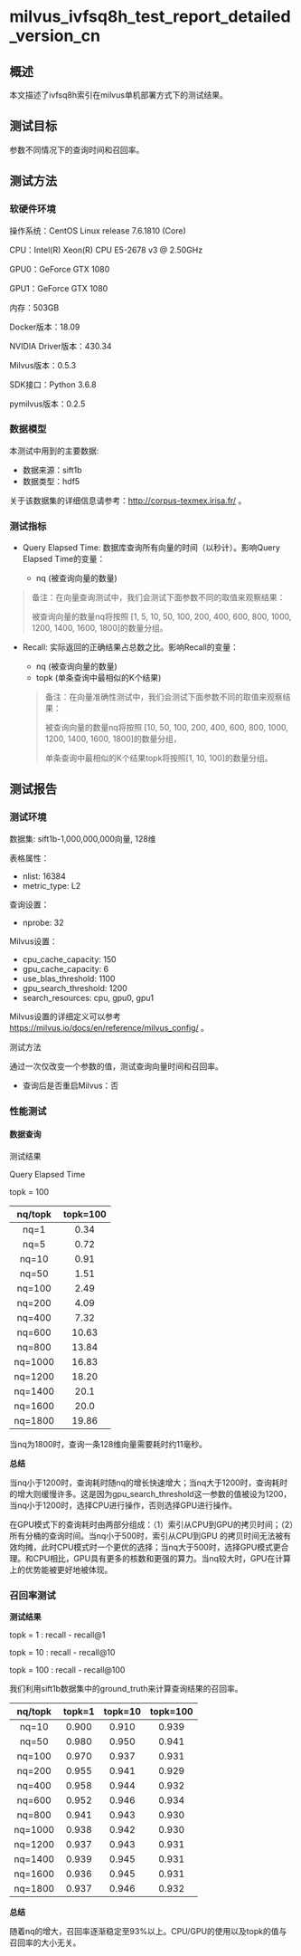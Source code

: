 # milvus_ivfsq8h_test_report_detailed_version_cn

## 概述

本文描述了ivfsq8h索引在milvus单机部署方式下的测试结果。



## 测试目标

参数不同情况下的查询时间和召回率。



## 测试方法

### 软硬件环境

操作系统：CentOS Linux release 7.6.1810 (Core) 

CPU：Intel(R) Xeon(R) CPU E5-2678 v3 @ 2.50GHz

GPU0：GeForce GTX 1080

GPU1：GeForce GTX 1080

内存：503GB

Docker版本：18.09

NVIDIA Driver版本：430.34

Milvus版本：0.5.3

SDK接口：Python 3.6.8

pymilvus版本：0.2.5



### 数据模型

本测试中用到的主要数据:

- 数据来源：sift1b
- 数据类型：hdf5

关于该数据集的详细信息请参考：http://corpus-texmex.irisa.fr/ 。



### 测试指标

- Query Elapsed Time: 数据库查询所有向量的时间（以秒计）。影响Query Elapsed Time的变量：

  - nq (被查询向量的数量)
  
> 备注：在向量查询测试中，我们会测试下面参数不同的取值来观察结果：
  >
  > 被查询向量的数量nq将按照 [1, 5, 10, 50, 100, 200, 400, 600, 800, 1000, 1200, 1400, 1600, 1800]的数量分组。
  >

- Recall: 实际返回的正确结果占总数之比。影响Recall的变量：

  - nq (被查询向量的数量)
  - topk (单条查询中最相似的K个结果)

  > 备注：在向量准确性测试中，我们会测试下面参数不同的取值来观察结果：
  >
  > 被查询向量的数量nq将按照 [10, 50, 100, 200, 400, 600, 800, 1000, 1200, 1400, 1600, 1800]的数量分组，
  >
  > 单条查询中最相似的K个结果topk将按照[1, 10, 100]的数量分组。



## 测试报告

### 测试环境

数据集: sift1b-1,000,000,000向量, 128维

表格属性：

- nlist: 16384
- metric_type: L2

查询设置：

- nprobe: 32

Milvus设置：

- cpu_cache_capacity: 150
- gpu_cache_capacity: 6
- use_blas_threshold: 1100
- gpu_search_threshold: 1200
- search_resources: cpu, gpu0, gpu1

Milvus设置的详细定义可以参考 https://milvus.io/docs/en/reference/milvus_config/ 。

测试方法

通过一次仅改变一个参数的值，测试查询向量时间和召回率。

- 查询后是否重启Milvus：否



### 性能测试

#### 数据查询

测试结果

Query Elapsed Time 

topk = 100

| nq/topk | topk=100 |
| :-----: | :------: |
|  nq=1   |   0.34   |
|  nq=5   |   0.72   |
|  nq=10  |   0.91   |
|  nq=50  |   1.51   |
| nq=100  |   2.49   |
| nq=200  |   4.09   |
| nq=400  |   7.32   |
| nq=600  |  10.63   |
| nq=800  |  13.84   |
| nq=1000 |  16.83   |
| nq=1200 |  18.20   |
| nq=1400 |   20.1   |
| nq=1600 |   20.0   |
| nq=1800 |  19.86   |

当nq为1800时，查询一条128维向量需要耗时约11毫秒。 



**总结**

当nq小于1200时，查询耗时随nq的增长快速增大；当nq大于1200时，查询耗时的增大则缓慢许多。这是因为gpu_search_threshold这一参数的值被设为1200，当nq小于1200时，选择CPU进行操作，否则选择GPU进行操作。

在GPU模式下的查询耗时由两部分组成：（1）索引从CPU到GPU的拷贝时间；（2）所有分桶的查询时间。当nq小于500时，索引从CPU到GPU 的拷贝时间无法被有效均摊，此时CPU模式时一个更优的选择；当nq大于500时，选择GPU模式更合理。和CPU相比，GPU具有更多的核数和更强的算力。当nq较大时，GPU在计算上的优势能被更好地被体现。



### 召回率测试

**测试结果**

topk = 1 : recall - recall@1

topk = 10 : recall - recall@10

topk = 100 : recall - recall@100

我们利用sift1b数据集中的ground_truth来计算查询结果的召回率。

| nq/topk | topk=1 | topk=10 | topk=100 |
| :-----: | :----: | :-----: | :------: |
|  nq=10  | 0.900  |  0.910  |  0.939   |
|  nq=50  | 0.980  |  0.950  |  0.941   |
| nq=100  | 0.970  |  0.937  |  0.931   |
| nq=200  | 0.955  |  0.941  |  0.929   |
| nq=400  | 0.958  |  0.944  |  0.932   |
| nq=600  | 0.952  |  0.946  |  0.934   |
| nq=800  | 0.941  |  0.943  |  0.930   |
| nq=1000 | 0.938  |  0.942  |  0.930   |
| nq=1200 | 0.937  |  0.943  |  0.931   |
| nq=1400 | 0.939  |  0.945  |  0.931   |
| nq=1600 | 0.936  |  0.945  |  0.931   |
| nq=1800 | 0.937  |  0.946  |  0.932   |



**总结**

随着nq的增大，召回率逐渐稳定至93%以上。CPU/GPU的使用以及topk的值与召回率的大小无关。

